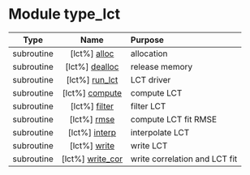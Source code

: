 # Module type_lct

| Type | Name | Purpose |
| :--: | :--: | :---------- |
| subroutine | [lct%] [alloc](https://github.com/JCSDA/saber/src/bump/type_lct.F90#L52) | allocation |
| subroutine | [lct%] [dealloc](https://github.com/JCSDA/saber/src/bump/type_lct.F90#L80) | release memory |
| subroutine | [lct%] [run_lct](https://github.com/JCSDA/saber/src/bump/type_lct.F90#L107) | LCT driver |
| subroutine | [lct%] [compute](https://github.com/JCSDA/saber/src/bump/type_lct.F90#L231) | compute LCT |
| subroutine | [lct%] [filter](https://github.com/JCSDA/saber/src/bump/type_lct.F90#L271) | filter LCT |
| subroutine | [lct%] [rmse](https://github.com/JCSDA/saber/src/bump/type_lct.F90#L445) | compute LCT fit RMSE |
| subroutine | [lct%] [interp](https://github.com/JCSDA/saber/src/bump/type_lct.F90#L517) | interpolate LCT |
| subroutine | [lct%] [write](https://github.com/JCSDA/saber/src/bump/type_lct.F90#L663) | write LCT |
| subroutine | [lct%] [write_cor](https://github.com/JCSDA/saber/src/bump/type_lct.F90#L714) | write correlation and LCT fit |

